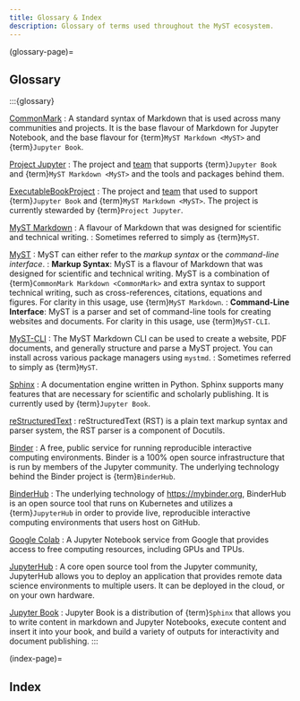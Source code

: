 ```yaml
---
title: Glossary & Index
description: Glossary of terms used throughout the MyST ecosystem.
---
```


(glossary-page)=

## Glossary

:::{glossary}

[CommonMark](https://commonmark.org/)
: A standard syntax of Markdown that is used across many communities and projects.
It is the base flavour of Markdown for Jupyter Notebook, and the base flavour
for {term}`MyST Markdown <MyST>` and {term}`Jupyter Book`.

[Project Jupyter](https://jupyter.org)
: The project and [team](https://compass.jupyterbook.org/team) that supports {term}`Jupyter Book` and {term}`MyST Markdown <MyST>` and the tools and packages behind them.

[ExecutableBookProject](https://executablebooks.org)
: The project and [team](https://compass.executablebooks.org/en/latest/team/index.html) that used to support {term}`Jupyter Book` and {term}`MyST Markdown <MyST>`. The project is currently stewarded by {term}`Project Jupyter`.

[MyST Markdown](https://mystmd.org)
: A flavour of Markdown that was designed for scientific and technical writing.
: Sometimes referred to simply as {term}`MyST`.

[MyST](https://mystmd.org)
: MyST can either refer to the _markup syntax_ or the _command-line interface_.
: **Markup Syntax**: MyST is a flavour of Markdown that was designed for scientific and technical writing.
MyST is a combination of {term}`CommonMark Markdown <CommonMark>` and extra syntax to support technical writing, such as cross-references, citations, equations and figures. For clarity in this usage, use {term}`MyST Markdown`.
: **Command-Line Interface**: MyST is a parser and set of command-line tools for creating websites and documents. For clarity in this usage, use {term}`MyST-CLI`.

[MyST-CLI](https://mystmd.org/guide)
: The MyST Markdown CLI can be used to create a website, PDF documents, and generally structure and parse a MyST project. You can install across various package managers using `mystmd`.
: Sometimes referred to simply as {term}`MyST`.

[Sphinx](https://www.sphinx-doc.org)
: A documentation engine written in Python. Sphinx supports many features that are
necessary for scientific and scholarly publishing. It is currently used by {term}`Jupyter Book`.

[reStructuredText](https://docutils.sourceforge.io/rst.html)
: reStructuredText (RST) is a plain text markup syntax and parser system, the RST parser is a component of Docutils.

[Binder](https://mybinder.org)
: A free, public service for running reproducible interactive computing environments.
Binder is a 100% open source infrastructure that is run by members of the Jupyter
community. The underlying technology behind the Binder project is {term}`BinderHub`.

[BinderHub](https://binderhub.readthedocs.io)
: The underlying technology of <https://mybinder.org>, BinderHub is an open source tool that
runs on Kubernetes and utilizes a {term}`JupyterHub` in order to provide live, reproducible
interactive computing environments that users host on GitHub.

[Google Colab](https://colab.research.google.com/)
: A Jupyter Notebook service from Google that provides access to free computing resources,
including GPUs and TPUs.

[JupyterHub](https://jupyterhub.readthedocs.io/en/stable/)
: A core open source tool from the Jupyter community, JupyterHub allows you to
deploy an application that provides remote data science environments to multiple
users. It can be deployed in the cloud, or on your own hardware.

[Jupyter Book](https://jupyterbook.org/)
: Jupyter Book is a distribution of {term}`Sphinx` that allows you to write content
in markdown and Jupyter Notebooks, execute content and insert it into your book,
and build a variety of outputs for interactivity and document publishing.
:::

(index-page)=

## Index

```{show-index}

```

